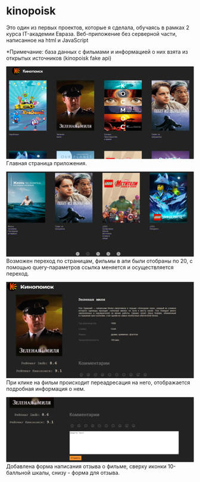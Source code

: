 # kinopoisk
Это один из первых проектов, которые я сделала, обучаясь в рамках 2 курса IT-академии Евраза. Веб-приложение без серверной части, написанное на html и JavaScript

*Примечание: база данных с фильмами и информацией о них взята из открытых источников (kinopoisk fake api)

![Главная страница приложения](2023-06-27_19-42-14.png)
Главная страница приложения.

![Страницы](2023-06-27_19-41-50.png)
Возможен переход по страницам, фильмы в апи были отобраны по 20, с помощью query-параметров ссылка меняется и осуществляется переход.

![Фильм](2023-06-27_19-42-49.png)
При клике на фильм происходит переадресация на него, отображается подробная информация о нем. 

![Alt text](2023-06-27_19-43-01.png)
Добавлена форма написания отзыва о фильме, сверху иконки 10-балльной шкалы, снизу - форма для отзыва. 
